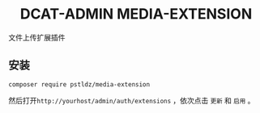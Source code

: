 
<div align="center">

# DCAT-ADMIN MEDIA-EXTENSION

</div>

文件上传扩展插件

## 安装

```shell
composer require pstldz/media-extension
```

然后打开`http://yourhost/admin/auth/extensions` ，依次点击 `更新` 和 `启用` 。
